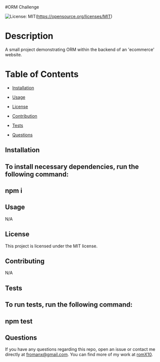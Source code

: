 #ORM Challenge

![License: MIT](https://img.shields.io/badge/License-MIT-yellow.svg)(https://opensource.org/licenses/MIT)

# Description

A small project demonstrating ORM within the backend of an 'ecommerce' website.

# Table of Contents

*   [Installation](#Installation)

*   [Usage](#Usage)

*   [License](#License)

*   [Contribution](#Contribution)

*   [Tests](#Tests)

*   [Questions](#Questions)

## Installation

To install necessary dependencies, run the following command:
-------
npm i
-------

## Usage

N/A

## License

This project is licensed under the MIT license.

## Contributing

N/A

## Tests

To run tests, run the following command:
------
npm test
------

## Questions

If you have any questions regarding this repo, open an issue or contact me directly at fromanx@gmail.com. You can find more of my work at [romX10](https://github.com/romX10).
